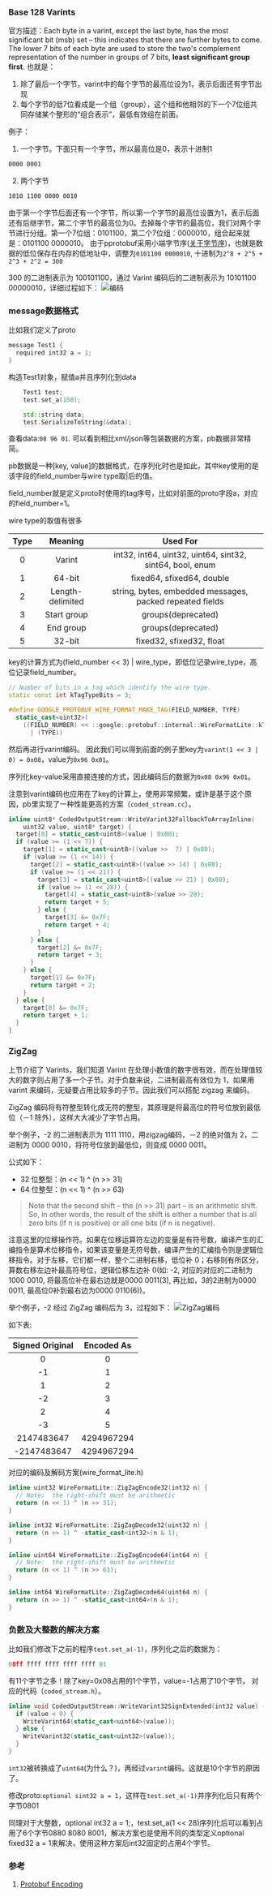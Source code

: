 <!--
author: checkking
date: 2017-03-19
title: Google Protobuff编码
tags: pprotobuf
category: pprotobuf
status: publish
summary: Google Protobuff编码笔记
-->
### Base 128 Varints
官方描述：Each byte in a varint, except the last byte, has the most significant bit (msb) set – this indicates that there are further bytes to come. The lower 7 bits of each byte are used to store the two's complement representation of the number in groups of 7 bits, **least significant group first**.
也就是：

1. 除了最后一个字节，varint中的每个字节的最高位设为1，表示后面还有字节出现
2. 每个字节的低7位看成是一个组（group），这个组和他相邻的下一个7位组共同存储某个整形的“组合表示”，最低有效组在前面。

例子：
1. 一个字节。下面只有一个字节，所以最高位是0，表示十进制1
```bash
0000 0001
```

2. 两个字节
```bash
1010 1100 0000 0010
```
由于第一个字节后面还有一个字节，所以第一个字节的最高位设置为1，表示后面还有后继字节，第二个字节的最高位为0。去掉每个字节的最高位，我们对两个字节进行分组。第一个7位组：0101100，第二个7位组：0000010，组合起来就是：0101100 0000010。
由于pprotobuf采用小端字节序([关于字节序](https://en.wikipedia.org/wiki/Endianness))，也就是数据的低位保存在内存的低地址中，调整为`0101100 0000010`, 十进制为`2^8 + 2^5 + 2^3 + 2^2 = 300`

300 的二进制表示为 100101100，通过 Varint 编码后的二进制表示为 10101100 00000010，详细过程如下：
![编码](../../img/201703/20170320.png)

### message数据格式
比如我们定义了proto
```cpp
message Test1 {
  required int32 a = 1;
}
```
构造Test1对象，赋值a并且序列化到data
```cpp
    Test1 test;
    test.set_a(150);

    std::string data;
    test.SerializeToString(&data);
```
查看data:`08 96 01`.
可以看到相比xml/json等包装数据的方案，pb数据非常精简。

pb数据是一种[key, value]的数据格式，在序列化时也是如此，其中key使用的是该字段的field_number与wire type取|后的值。

field_number就是定义proto时使用的tag序号，比如对前面的proto字段a，对应的field_number=1。

wire type的取值有很多

|    Type    |    Meaning    |    Used For    |
|:----------:|:------------:|:---------------:|
|0           |    Varint    |int32, int64, uint32, uint64, sint32, sint64, bool, enum|
|1           |    64-bit   |    fixed64, sfixed64, double|
|2        |    Length-delimited|string, bytes, embedded messages, packed repeated fields|
|3|Start group|groups(deprecated)|
|4|End group|groups(deprecated)|
|5|32-bit|fixed32, sfixed32, float|

key的计算方式为(field_number << 3) | wire_type，即低位记录wire_type，高位记录field_number。
```cpp
// Number of bits in a tag which identify the wire type.
static const int kTagTypeBits = 3;

#define GOOGLE_PROTOBUF_WIRE_FORMAT_MAKE_TAG(FIELD_NUMBER, TYPE)                  \
  static_cast<uint32>(                                                   \
    ((FIELD_NUMBER) << ::google::protobuf::internal::WireFormatLite::kTagTypeBits) \
      | (TYPE))
```
然后再进行varint编码。
因此我们可以得到前面的例子里key为`varint(1 << 3 | 0) = 0x08`，value为`0x96 0x01`。

序列化key-value采用直接连接的方式，因此编码后的数据为`0x08 0x96 0x01`。

注意到varint编码也应用在了key的计算上，使用非常频繁，或许是基于这个原因，pb里实现了一种性能更高的方案（`coded_stream.cc`）。

```cpp
inline uint8* CodedOutputStream::WriteVarint32FallbackToArrayInline(
    uint32 value, uint8* target) {
  target[0] = static_cast<uint8>(value | 0x80);
  if (value >= (1 << 7)) {
    target[1] = static_cast<uint8>((value >>  7) | 0x80);
    if (value >= (1 << 14)) {
      target[2] = static_cast<uint8>((value >> 14) | 0x80);
      if (value >= (1 << 21)) {
        target[3] = static_cast<uint8>((value >> 21) | 0x80);
        if (value >= (1 << 28)) {
          target[4] = static_cast<uint8>(value >> 28);
          return target + 5;
        } else {
          target[3] &= 0x7F;
          return target + 4;
        }
      } else {
        target[2] &= 0x7F;
        return target + 3;
      }
    } else {
      target[1] &= 0x7F;
      return target + 2;
    }
  } else {
    target[0] &= 0x7F;
    return target + 1;
  }
}
```

### ZigZag
上节介绍了 Varints，我们知道 Varint 在处理小数值的数字很有效，而在处理值较大的数字则占用了多一个子节。对于负数来说，二进制最高有效位为 1，如果用 varint 来编码，无疑要占用比较多的子节。因此我们可以搭配 zigzag 来编码。

ZigZag 编码将有符整型转化成无符的整型，其原理是将最高位的符号位放到最低位（－1 除外），这样大大减少了字节占用。

举个例子，-2 的二进制表示为 1111 1110，用zigzag编码，－2 的绝对值为 2，二进制为 0000 0010，将符号位放到最低位，则变成 0000 0011。

公式如下：
- 32 位整型：(n << 1) ^ (n >> 31)
- 64 位整型：(n << 1) ^ (n >> 63)

> Note that the second shift – the (n >> 31) part – is an arithmetic shift. So, in other words, the result of the shift is either a number that is all zero bits (if n is positive) or all one bits (if n is negative).

注意这里的位移操作符。如果在位移运算符左边的变量是有符号数，编译产生的汇编指令是算术位移指令，如果该变量是无符号数，编译产生的汇编指令则是逻辑位移指令。对于左移，它们都一样，整个二进制右移，低位补 0；右移则有所区分，算数右移左边补最高符号位，逻辑位移左边补 0(如: -2, 对应的对应的二进制为1000 0010, 将最高位补在最右边就是0000 0011(3), 再比如，3的2进制为0000 0011, 最高位0补到最右边为0000 0110(6))。

举个例子，-2 经过 ZigZag 编码后为 3，过程如下：
![ZigZag编码](../../img/201703/illustration-3.png)

如下表:

| Signed Original | Encoded As |
|:---------------:|:----------:|
|0                |    0       |
|-1               |    1      |
|1                |    2       |
|-2                |    3       |
|2               |    4      |
|-3                |    5       |
|2147483647|4294967294|
|-2147483647|4294967294|

对应的编码及解码方案(wire_format_lite.h)
```cpp
inline uint32 WireFormatLite::ZigZagEncode32(int32 n) {
  // Note:  the right-shift must be arithmetic
  return (n << 1) ^ (n >> 31);
}

inline int32 WireFormatLite::ZigZagDecode32(uint32 n) {
  return (n >> 1) ^ -static_cast<int32>(n & 1);
}

inline uint64 WireFormatLite::ZigZagEncode64(int64 n) {
  // Note:  the right-shift must be arithmetic
  return (n << 1) ^ (n >> 63);
}

inline int64 WireFormatLite::ZigZagDecode64(uint64 n) {
  return (n >> 1) ^ -static_cast<int64>(n & 1);
}
```

### 负数及大整数的解决方案
比如我们修改下之前的程序`test.set_a(-1)`，序列化之后的数据为：
```cpp
08ff ffff ffff ffff ffff 01
```
有11个字节之多！除了key=0x08占用的1个字节，value=-1占用了10个字节。
对应的代码（`coded_stream.h`）。
```cpp
inline void CodedOutputStream::WriteVarint32SignExtended(int32 value) {
  if (value < 0) {
    WriteVarint64(static_cast<uint64>(value));
  } else {
    WriteVarint32(static_cast<uint32>(value));
  }
}
```
`int32`被转换成了`uint64`(为什么？)，再经过`varint`编码。这就是10个字节的原因了。

修改proto:`optional sint32 a = 1`，这样在`test.set_a(-1)`并序列化后只有两个字节0801

同理对于大整数，optional int32 a = 1;，test.set_a(1 << 28)序列化后可以看到占用了6个字节0880 8080 8001，解决方案也是使用不同的类型定义optional fixed32 a = 1来解决，使用这种方案后int32固定的占用4个字节。

### 参考
1. [Protobuf Encoding](https://developers.google.com/protocol-buffers/docs/encoding)
